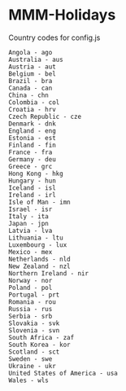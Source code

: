 # MMM-Holidays

Country codes for config.js

    Angola - ago
    Australia - aus
    Austria - aut
    Belgium - bel
    Brazil - bra
    Canada - can
    China - chn
    Colombia - col
    Croatia - hrv
    Czech Republic - cze
    Denmark - dnk
    England - eng
    Estonia - est
    Finland - fin
    France - fra
    Germany - deu
    Greece - grc
    Hong Kong - hkg
    Hungary - hun
    Iceland - isl
    Ireland - irl
    Isle of Man - imn
    Israel - isr
    Italy - ita
    Japan - jpn
    Latvia - lva
    Lithuania - ltu
    Luxembourg - lux
    Mexico - mex
    Netherlands - nld
    New Zealand - nzl
    Northern Ireland - nir
    Norway - nor
    Poland - pol
    Portugal - prt
    Romania - rou
    Russia - rus
    Serbia - srb
    Slovakia - svk
    Slovenia - svn
    South Africa - zaf
    South Korea - kor
    Scotland - sct
    Sweden - swe
    Ukraine - ukr
    United States of America - usa
    Wales - wls
